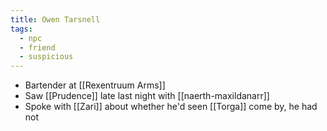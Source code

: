 ```yaml
---
title: Owen Tarsnell
tags:
  - npc
  - friend
  - suspicious
---
```


* Bartender at [[Rexentruum Arms]]
* Saw [[Prudence]] late last night with [[naerth-maxildanarr]]
* Spoke with [[Zari]] about whether he'd seen [[Torga]] come by, he had not